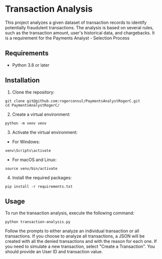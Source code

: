 # Transaction Analysis

This project analyzes a given dataset of transaction records to identify potentially fraudulent transactions. The analysis is based on several rules, such as the transaction amount, user's historical data, and chargebacks.
It is a requirement for the Payments Analyst - Selection Process

## Requirements

- Python 3.8 or later

## Installation

1. Clone the repository:

```
git clone git@github.com:rogerconsul/PaymentsAnalystRogerC.git
cd PaymentsAnalystRogerC/
```
2. Create a virtual environment:
```
python -m venv venv
```
3. Activate the virtual environment:

- For Windows:
```
venv\Scripts\activate
```
- For macOS and Linux:
```
source venv/bin/activate
```
4. Install the required packages:
```
pip install -r requirements.txt
```

## Usage

To run the transaction analysis, execute the following command:
```
python transaction-analysis.py
```
Follow the prompts to either analyze an individual transaction or all transactions. If you choose to analyze all transactions, a JSON will be created with all the denied transactions and with the reason for each one.
If you need to simulate a new transaction, select "Create a Transaction". You should provide an User ID and transaction value.

